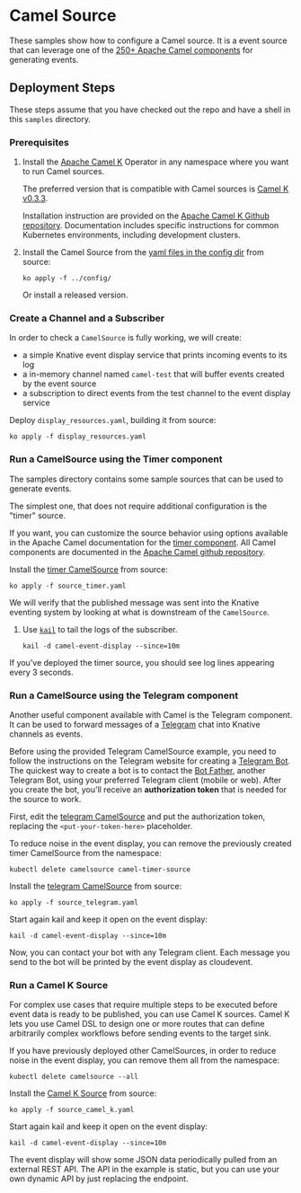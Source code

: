 # Camel Source

These samples show how to configure a Camel source. It is a event source that
can leverage one of the
[250+ Apache Camel components](https://github.com/apache/camel/tree/master/components)
for generating events.

## Deployment Steps

These steps assume that you have checked out the repo and have a shell in this
`samples` directory.

### Prerequisites

1. Install the [Apache Camel K](https://github.com/apache/camel-k) Operator in
   any namespace where you want to run Camel sources.

   The preferred version that is compatible with Camel sources is
   [Camel K v0.3.3](https://github.com/apache/camel-k/releases/tag/0.3.3).

   Installation instruction are provided on the
   [Apache Camel K Github repository](https://github.com/apache/camel-k#installation).
   Documentation includes specific instructions for common Kubernetes
   environments, including development clusters.

1. Install the Camel Source from the [yaml files in the config dir](../config/)
   from source:

   ```shell
   ko apply -f ../config/
   ```

   Or install a released version.

### Create a Channel and a Subscriber

In order to check a `CamelSource` is fully working, we will create:

- a simple Knative event display service that prints incoming events to its log
- a in-memory channel named `camel-test` that will buffer events created by the
  event source
- a subscription to direct events from the test channel to the event display
  service

Deploy `display_resources.yaml`, building it from source:

```shell
ko apply -f display_resources.yaml
```

### Run a CamelSource using the Timer component

The samples directory contains some sample sources that can be used to generate
events.

The simplest one, that does not require additional configuration is the "timer"
source.

If you want, you can customize the source behavior using options available in
the Apache Camel documentation for the
[timer component](https://github.com/apache/camel/blob/master/camel-core/src/main/docs/timer-component.adoc).
All Camel components are documented in the
[Apache Camel github repository](https://github.com/apache/camel/tree/master/components).

Install the [timer CamelSource](source_timer.yaml) from source:

```shell
ko apply -f source_timer.yaml
```

We will verify that the published message was sent into the Knative eventing
system by looking at what is downstream of the `CamelSource`.

1. Use [`kail`](https://github.com/boz/kail) to tail the logs of the subscriber.

   ```shell
   kail -d camel-event-display --since=10m
   ```

If you've deployed the timer source, you should see log lines appearing every 3
seconds.

### Run a CamelSource using the Telegram component

Another useful component available with Camel is the Telegram component. It can
be used to forward messages of a [Telegram](https://telegram.org/) chat into
Knative channels as events.

Before using the provided Telegram CamelSource example, you need to follow the
instructions on the Telegram website for creating a
[Telegram Bot](https://core.telegram.org/bots). The quickest way to create a bot
is to contact the [Bot Father](https://telegram.me/botfather), another Telegram
Bot, using your preferred Telegram client (mobile or web). After you create the
bot, you'll receive an **authorization token** that is needed for the source to
work.

First, edit the [telegram CamelSource](source_telegram.yaml) and put the
authorization token, replacing the `<put-your-token-here>` placeholder.

To reduce noise in the event display, you can remove the previously created
timer CamelSource from the namespace:

```shell
kubectl delete camelsource camel-timer-source
```

Install the [telegram CamelSource](source_telegram.yaml) from source:

```shell
ko apply -f source_telegram.yaml
```

Start again kail and keep it open on the event display:

```shell
kail -d camel-event-display --since=10m
```

Now, you can contact your bot with any Telegram client. Each message you send to
the bot will be printed by the event display as cloudevent.

### Run a Camel K Source

For complex use cases that require multiple steps to be executed before event
data is ready to be published, you can use Camel K sources. Camel K lets you use
Camel DSL to design one or more routes that can define arbitrarily complex
workflows before sending events to the target sink.

If you have previously deployed other CamelSources, in order to reduce noise in
the event display, you can remove them all from the namespace:

```shell
kubectl delete camelsource --all
```

Install the [Camel K Source](source_camel_k.yaml) from source:

```shell
ko apply -f source_camel_k.yaml
```

Start again kail and keep it open on the event display:

```shell
kail -d camel-event-display --since=10m
```

The event display will show some JSON data periodically pulled from an external
REST API. The API in the example is static, but you can use your own dynamic API
by just replacing the endpoint.
